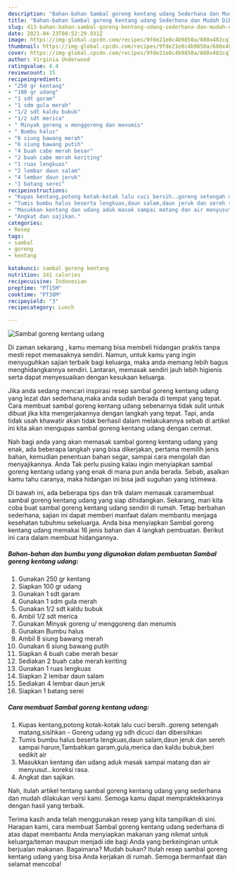 ```yaml
---
description: "Bahan-bahan Sambal goreng kentang udang Sederhana dan Mudah Dibuat"
title: "Bahan-bahan Sambal goreng kentang udang Sederhana dan Mudah Dibuat"
slug: 413-bahan-bahan-sambal-goreng-kentang-udang-sederhana-dan-mudah-dibuat
date: 2021-04-23T08:52:29.931Z
image: https://img-global.cpcdn.com/recipes/9fde21e8c4b9850a/680x482cq70/sambal-goreng-kentang-udang-foto-resep-utama.jpg
thumbnail: https://img-global.cpcdn.com/recipes/9fde21e8c4b9850a/680x482cq70/sambal-goreng-kentang-udang-foto-resep-utama.jpg
cover: https://img-global.cpcdn.com/recipes/9fde21e8c4b9850a/680x482cq70/sambal-goreng-kentang-udang-foto-resep-utama.jpg
author: Virginia Underwood
ratingvalue: 4.4
reviewcount: 15
recipeingredient:
- "250 gr kentang"
- "100 gr udang"
- "1 sdt garam"
- "1 sdm gula merah"
- "1/2 sdt kaldu bubuk"
- "1/2 sdt merica"
- " Minyak goreng u menggoreng dan menumis"
- " Bumbu halus"
- "8 siung bawang merah"
- "6 siung bawang putih"
- "4 buah cabe merah besar"
- "2 buah cabe merah keriting"
- "1 ruas lengkuas"
- "2 lembar daun salam"
- "4 lembar daun jeruk"
- "1 batang serei"
recipeinstructions:
- "Kupas kentang,potong kotak-kotak lalu cuci bersih..goreng setengah matang,sisihkan Goreng udang yg sdh dicuci dan dibersihkan"
- "Tumis bumbu halus beserta lengkuas,daun salam,daun jeruk dan sereh sampai harum,Tambahkan garam,gula,merica dan kaldu bubuk,beri sedikit air"
- "Masukkan kentang dan udang aduk masak sampai matang dan air menyusut...koreksi rasa."
- "Angkat dan sajikan."
categories:
- Resep
tags:
- sambal
- goreng
- kentang

katakunci: sambal goreng kentang 
nutrition: 241 calories
recipecuisine: Indonesian
preptime: "PT15M"
cooktime: "PT38M"
recipeyield: "3"
recipecategory: Lunch

---
```



![Sambal goreng kentang udang](https://img-global.cpcdn.com/recipes/9fde21e8c4b9850a/680x482cq70/sambal-goreng-kentang-udang-foto-resep-utama.jpg)

Di zaman  sekarang , kamu memang bisa membeli hidangan praktis tanpa mesti repot memasaknya sendiri. Namun, untuk kamu yang ingin menyuguhkan sajian terbaik bagi keluarga, maka anda memang lebih bagus menghidangkannya sendiri. Lantaran, memasak sendiri jauh lebih higienis serta dapat menyesuaikan dengan kesukaan keluarga.

Jika anda sedang mencari inspirasi resep sambal goreng kentang udang yang lezat dan sederhana,maka anda sudah berada di tempat yang tepat. Cara membuat sambal goreng kentang udang  sebenarnya tidak sulit untuk dibuat jika kita mengerjakannya dengan langkah yang tepat. Tapi, anda tidak usah khawatir akan tidak berhasil dalam melakukannya 
sebab di artikel ini kita akan mengupas sambal goreng kentang udang dengan cermat.  



Nah bagi anda yang akan memasak sambal goreng kentang udang yang enak, ada beberapa langkah yang bisa dikerjakan, pertama memilih jenis bahan, kemudian penentuan bahan segar, sampai cara mengolah dan menyajikannya. Anda Tak perlu pusing kalau ingin menyiapkan sambal goreng kentang udang yang enak di mana pun anda berada. Sebab, asalkan kamu  tahu caranya, maka hidangan ini bisa jadi suguhan yang istimewa.

Di bawah ini, ada beberapa tips dan trik dalam memasak caramembuat sambal goreng kentang udang yang siap dihidangkan. Sekarang, mari kita coba buat sambal goreng kentang udang sendiri di rumah. Tetap berbahan sederhana, sajian ini dapat memberi manfaat dalam membantu menjaga kesehatan tubuhmu sekeluarga. Anda bisa menyiapkan Sambal goreng kentang udang memakai 16 jenis bahan dan 4 langkah pembuatan. Berikut ini cara dalam membuat hidangannya.

<!--inarticleads1-->

##### Bahan-bahan dan bumbu yang digunakan dalam pembuatan Sambal goreng kentang udang:

1. Gunakan 250 gr kentang
1. Siapkan 100 gr udang
1. Gunakan 1 sdt garam
1. Gunakan 1 sdm gula merah
1. Gunakan 1/2 sdt kaldu bubuk
1. Ambil 1/2 sdt merica
1. Gunakan  Minyak goreng u/ menggoreng dan menumis
1. Gunakan  Bumbu halus
1. Ambil 8 siung bawang merah
1. Gunakan 6 siung bawang putih
1. Siapkan 4 buah cabe merah besar
1. Sediakan 2 buah cabe merah keriting
1. Gunakan 1 ruas lengkuas
1. Siapkan 2 lembar daun salam
1. Sediakan 4 lembar daun jeruk
1. Siapkan 1 batang serei




<!--inarticleads2-->

##### Cara membuat Sambal goreng kentang udang:

1. Kupas kentang,potong kotak-kotak lalu cuci bersih..goreng setengah matang,sisihkan - Goreng udang yg sdh dicuci dan dibersihkan
1. Tumis bumbu halus beserta lengkuas,daun salam,daun jeruk dan sereh sampai harum,Tambahkan garam,gula,merica dan kaldu bubuk,beri sedikit air
1. Masukkan kentang dan udang aduk masak sampai matang dan air menyusut...koreksi rasa.
1. Angkat dan sajikan.




Nah, itulah artikel tentang  sambal goreng kentang udang  yang sederhana dan mudah dilakukan versi kami. Semoga kamu dapat mempraktekkannya dengan hasil yang terbaik. 

Terima kasih anda telah menggunakan resep yang kita tampilkan di sini. Harapan kami, cara membuat  Sambal goreng kentang udang sederhana di atas dapat membantu Anda menyiapkan makanan yang nikmat untuk keluarga/teman maupun menjadi ide bagi Anda yang berkeinginan untuk berjualan makanan. Bagaimana? Mudah bukan? Itulah resep sambal goreng kentang udang yang bisa Anda kerjakan di rumah. Semoga bermanfaat dan selamat mencoba!

